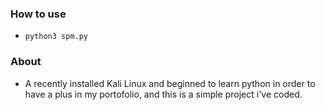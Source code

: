 ### How to use 
- ```python3 spm.py```

### About 
- A recently installed Kali Linux and beginned to learn python in order to have a plus in my portofolio, and this is a simple project i've coded.
